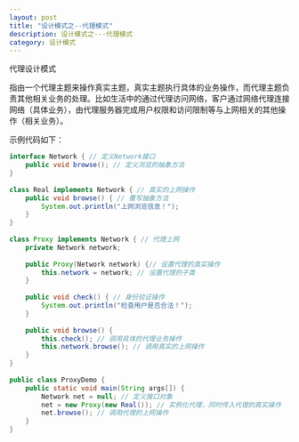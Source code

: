 ```yaml
---
layout: post
title: "设计模式之--代理模式"
description: 设计模式之---代理模式
category: 设计模式
---
```


代理设计模式

指由一个代理主题来操作真实主题，真实主题执行具体的业务操作，而代理主题负责其他相关业务的处理。比如生活中的通过代理访问网络，客户通过网络代理连接网络（具体业务），由代理服务器完成用户权限和访问限制等与上网相关的其他操作（相关业务）。

示例代码如下：


```java
interface Network { // 定义Network接口 
    public void browse(); // 定义浏览的抽象方法 
}  
   
class Real implements Network { // 真实的上网操作 
    public void browse() { // 覆写抽象方法 
        System.out.println("上网浏览信息！");  
    }  
}  
   
class Proxy implements Network { // 代理上网 
    private Network network;  
   
    public Proxy(Network network) {// 设置代理的真实操作 
        this.network = network; // 设置代理的子类 
    }  
   
    public void check() { // 身份验证操作 
        System.out.println("检查用户是否合法！");  
    }  
   
    public void browse() {  
        this.check(); // 调用具体的代理业务操作 
        this.network.browse(); // 调用真实的上网操作 
    }  
}  
   
public class ProxyDemo {  
    public static void main(String args[]) {  
        Network net = null; // 定义接口对象 
        net = new Proxy(new Real()); // 实例化代理，同时传入代理的真实操作 
        net.browse(); // 调用代理的上网操作  
    }  
} 
```


